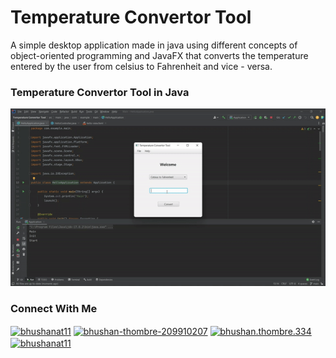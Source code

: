 # Temperature Convertor Tool

A simple desktop application made in java using different concepts of object-oriented programming and JavaFX that converts the temperature entered by the user from celsius to Fahrenheit and vice - versa.

### Temperature Convertor Tool in Java

<p align="center">
<img src="TCT.gif" />
</p>

### Connect With Me

<p align="left">
<a href="https://twitter.com/bhushanat11" target="blank"><img align="center" src="https://raw.githubusercontent.com/rahuldkjain/github-profile-readme-generator/master/src/images/icons/Social/twitter.svg" alt="bhushanat11" height="30" width="40" /></a>
<a href="https://linkedin.com/in/bhushan-thombre-209910207" target="blank"><img align="center" src="https://raw.githubusercontent.com/rahuldkjain/github-profile-readme-generator/master/src/images/icons/Social/linked-in-alt.svg" alt="bhushan-thombre-209910207" height="30" width="40" /></a>
<a href="https://fb.com/bhushan.thombre.334" target="blank"><img align="center" src="https://raw.githubusercontent.com/rahuldkjain/github-profile-readme-generator/master/src/images/icons/Social/facebook.svg" alt="bhushan.thombre.334" height="30" width="40" /></a>
<a href="https://instagram.com/bhushanat11" target="blank"><img align="center" src="https://raw.githubusercontent.com/rahuldkjain/github-profile-readme-generator/master/src/images/icons/Social/instagram.svg" alt="bhushanat11" height="30" width="40" /></a>
</p>